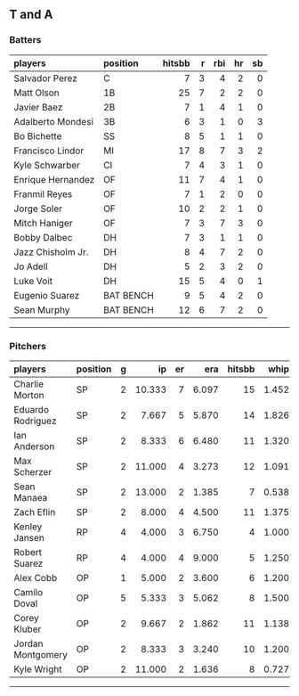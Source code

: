 ## T and A

### Batters

 
|players           |position  | hitsbb|  r| rbi| hr| sb| 
|:-----------------|:---------|------:|--:|---:|--:|--:| 
|Salvador Perez    |C         |      7|  3|   4|  2|  0| 
|Matt Olson        |1B        |     25|  7|   2|  2|  0| 
|Javier Baez       |2B        |      7|  1|   4|  1|  0| 
|Adalberto Mondesi |3B        |      6|  3|   1|  0|  3| 
|Bo Bichette       |SS        |      8|  5|   1|  1|  0| 
|Francisco Lindor  |MI        |     17|  8|   7|  3|  2| 
|Kyle Schwarber    |CI        |      7|  4|   3|  1|  0| 
|Enrique Hernandez |OF        |     11|  7|   4|  1|  0| 
|Franmil Reyes     |OF        |      7|  1|   2|  0|  0| 
|Jorge Soler       |OF        |     10|  2|   2|  1|  0| 
|Mitch Haniger     |OF        |      7|  3|   7|  3|  0| 
|Bobby Dalbec      |DH        |      7|  3|   1|  1|  0| 
|Jazz Chisholm Jr. |DH        |      8|  4|   7|  2|  0| 
|Jo Adell          |DH        |      5|  2|   3|  2|  0| 
|Luke Voit         |DH        |     15|  5|   4|  0|  1| 
|Eugenio Suarez    |BAT BENCH |      9|  5|   4|  2|  0| 
|Sean Murphy       |BAT BENCH |     12|  6|   7|  2|  0| 


* * *

### Pitchers

 
|players           |position |  g|     ip| er|   era| hitsbb|  whip| so|  w| sv| 
|:-----------------|:--------|--:|------:|--:|-----:|------:|-----:|--:|--:|--:| 
|Charlie Morton    |SP       |  2| 10.333|  7| 6.097|     15| 1.452| 10|  1|  0| 
|Eduardo Rodriguez |SP       |  2|  7.667|  5| 5.870|     14| 1.826|  7|  0|  0| 
|Ian Anderson      |SP       |  2|  8.333|  6| 6.480|     11| 1.320|  8|  1|  0| 
|Max Scherzer      |SP       |  2| 11.000|  4| 3.273|     12| 1.091| 13|  2|  0| 
|Sean Manaea       |SP       |  2| 13.000|  2| 1.385|      7| 0.538| 13|  1|  0| 
|Zach Eflin        |SP       |  2|  8.000|  4| 4.500|     11| 1.375|  7|  0|  0| 
|Kenley Jansen     |RP       |  4|  4.000|  3| 6.750|      4| 1.000|  5|  0|  2| 
|Robert Suarez     |RP       |  4|  4.000|  4| 9.000|      5| 1.250|  6|  0|  0| 
|Alex Cobb         |OP       |  1|  5.000|  2| 3.600|      6| 1.200| 10|  1|  0| 
|Camilo Doval      |OP       |  5|  5.333|  3| 5.062|      8| 1.500|  5|  0|  2| 
|Corey Kluber      |OP       |  2|  9.667|  2| 1.862|     11| 1.138|  9|  0|  0| 
|Jordan Montgomery |OP       |  2|  8.333|  3| 3.240|     10| 1.200|  6|  0|  0| 
|Kyle Wright       |OP       |  2| 11.000|  2| 1.636|      8| 0.727| 15|  1|  0| 


* * *


